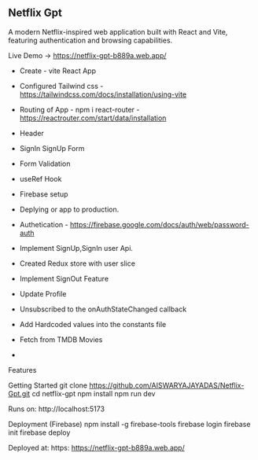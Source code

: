 ## Netflix Gpt

A modern Netflix-inspired web application built with React and Vite, featuring authentication and browsing capabilities.

Live Demo → https://netflix-gpt-b889a.web.app/

- Create - vite React App
- Configured Tailwind css - https://tailwindcss.com/docs/installation/using-vite

- Routing of App - npm i react-router - https://reactrouter.com/start/data/installation

- Header
- SignIn SignUp Form
- Form Validation
- useRef Hook
- Firebase setup
- Deplying or app to production.
- Authetication - https://firebase.google.com/docs/auth/web/password-auth
- Implement SignUp,SignIn user Api.
- Created Redux store with user slice
- Implement SignOut Feature
- Update Profile
- Unsubscribed to the onAuthStateChanged callback
- Add Hardcoded values into the constants file
- Fetch from TMDB Movies
-

Features

Getting Started
git clone https://github.com/AISWARYAJAYADAS/Netflix-Gpt.git
cd netflix-gpt
npm install
npm run dev

Runs on: http://localhost:5173

Deployment (Firebase)
npm install -g firebase-tools
firebase login
firebase init
firebase deploy

Deployed at: https: https://netflix-gpt-b889a.web.app/
